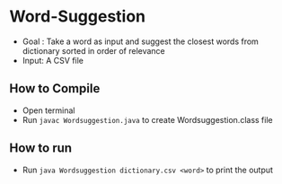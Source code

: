 # Word-Suggestion

- Goal : Take a word as input and suggest the closest words from dictionary sorted in order of relevance
- Input: A CSV file

## How to Compile
- Open terminal
- Run `javac Wordsuggestion.java` to create Wordsuggestion.class file

## How to run
- Run `java Wordsuggestion dictionary.csv <word>` to print the output
